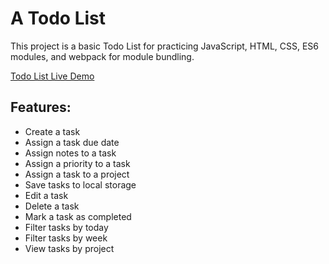# A Todo List
This project is a basic Todo List for practicing JavaScript, HTML, CSS, ES6 modules, and webpack for module bundling.

[Todo List Live Demo](https://michaeldq1.github.io/todo_list/) 

## Features:
* Create a task
* Assign a task due date
* Assign notes to a task
* Assign a priority to a task
* Assign a task to a project
* Save tasks to local storage
* Edit a task
* Delete a task
* Mark a task as completed
* Filter tasks by today
* Filter tasks by week
* View tasks by project
